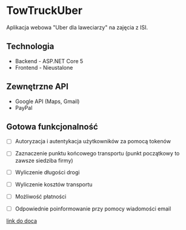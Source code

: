 # TowTruckUber
Aplikacja webowa "Uber dla laweciarzy" na zajęcia z ISI. 

## Technologia
 * Backend - ASP.NET Core 5
 * Frontend - Nieustalone

## Zewnętrzne API
* Google API (Maps, Gmail)
* PayPal

## Gotowa funkcjonalność
- [ ] Autoryzacja i autentykacja użytkowników za pomocą tokenów
- [ ] Zaznaczenie punktu końcowego transportu (punkt początkowy to zawsze siedziba firmy)
- [ ] Wyliczenie długości drogi
- [ ] Wyliczenie kosztów transportu
- [ ] Możliwość płatności
- [ ] Odpowiednie poinformowanie przy pomocy wiadomości email 


[link do doca](https://docs.google.com/document/d/1yBf_gD4G0S993HsMRATjgMygjFOaXT2yZOR7zQXuZFc/edit)
